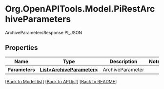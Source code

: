 # Org.OpenAPITools.Model.PiRestArchiveParameters
ArchiveParametersResponse PI_JSON

## Properties

Name | Type | Description | Notes
------------ | ------------- | ------------- | -------------
**Parameters** | [**List&lt;ArchiveParameter&gt;**](ArchiveParameter.md) | ArchiveParameter | 

[[Back to Model list]](../README.md#documentation-for-models) [[Back to API list]](../README.md#documentation-for-api-endpoints) [[Back to README]](../README.md)

